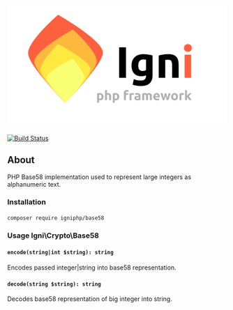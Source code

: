 # ![Igni logo](https://github.com/igniphp/common/blob/master/logo/full.svg)
[![Build Status](https://travis-ci.org/igniphp/base58.svg?branch=master)](https://travis-ci.org/igniphp/base58)

## About

PHP Base58 implementation used to represent large integers as alphanumeric text.

### Installation
```composer require igniphp/base58```

### Usage Igni\Crypto\Base58

#### `encode(string|int $string): string`
Encodes passed integer|string into base58 representation.

#### `decode(string $string): string`
Decodes base58 representation of big integer into string.
